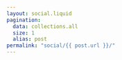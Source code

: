 ```yaml
---
layout: social.liquid
pagination:
  data: collections.all
  size: 1
  alias: post
permalink: "social/{{ post.url }}/"
---
```

